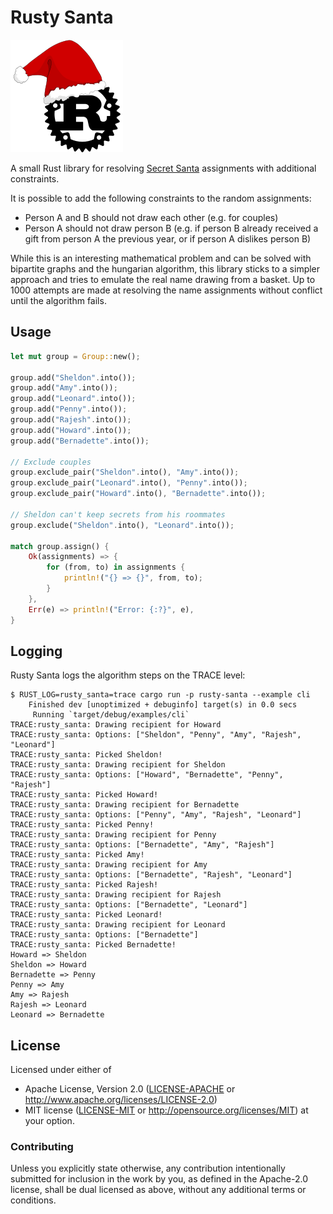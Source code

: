 # Rusty Santa

![Logo](logo.png)

A small Rust library for resolving [Secret Santa](https://en.wikipedia.org/wiki/Secret_Santa)
assignments with additional constraints.

It is possible to add the following constraints to the random assignments:

- Person A and B should not draw each other (e.g. for couples)
- Person A should not draw person B (e.g. if person B already received a gift
  from person A the previous year, or if person A dislikes person B)

While this is an interesting mathematical problem and can be solved with
bipartite graphs and the hungarian algorithm, this library sticks to a simpler
approach and tries to emulate the real name drawing from a basket. Up to 1000
attempts are made at resolving the name assignments without conflict until the
algorithm fails.


## Usage

```rust
let mut group = Group::new();

group.add("Sheldon".into());
group.add("Amy".into());
group.add("Leonard".into());
group.add("Penny".into());
group.add("Rajesh".into());
group.add("Howard".into());
group.add("Bernadette".into());

// Exclude couples
group.exclude_pair("Sheldon".into(), "Amy".into());
group.exclude_pair("Leonard".into(), "Penny".into());
group.exclude_pair("Howard".into(), "Bernadette".into());

// Sheldon can't keep secrets from his roommates
group.exclude("Sheldon".into(), "Leonard".into());

match group.assign() {
    Ok(assignments) => {
        for (from, to) in assignments {
            println!("{} => {}", from, to);
        }
    },
    Err(e) => println!("Error: {:?}", e),
}
```


## Logging

Rusty Santa logs the algorithm steps on the TRACE level:

```
$ RUST_LOG=rusty_santa=trace cargo run -p rusty-santa --example cli
    Finished dev [unoptimized + debuginfo] target(s) in 0.0 secs
     Running `target/debug/examples/cli`
TRACE:rusty_santa: Drawing recipient for Howard
TRACE:rusty_santa: Options: ["Sheldon", "Penny", "Amy", "Rajesh", "Leonard"]
TRACE:rusty_santa: Picked Sheldon!
TRACE:rusty_santa: Drawing recipient for Sheldon
TRACE:rusty_santa: Options: ["Howard", "Bernadette", "Penny", "Rajesh"]
TRACE:rusty_santa: Picked Howard!
TRACE:rusty_santa: Drawing recipient for Bernadette
TRACE:rusty_santa: Options: ["Penny", "Amy", "Rajesh", "Leonard"]
TRACE:rusty_santa: Picked Penny!
TRACE:rusty_santa: Drawing recipient for Penny
TRACE:rusty_santa: Options: ["Bernadette", "Amy", "Rajesh"]
TRACE:rusty_santa: Picked Amy!
TRACE:rusty_santa: Drawing recipient for Amy
TRACE:rusty_santa: Options: ["Bernadette", "Rajesh", "Leonard"]
TRACE:rusty_santa: Picked Rajesh!
TRACE:rusty_santa: Drawing recipient for Rajesh
TRACE:rusty_santa: Options: ["Bernadette", "Leonard"]
TRACE:rusty_santa: Picked Leonard!
TRACE:rusty_santa: Drawing recipient for Leonard
TRACE:rusty_santa: Options: ["Bernadette"]
TRACE:rusty_santa: Picked Bernadette!
Howard => Sheldon
Sheldon => Howard
Bernadette => Penny
Penny => Amy
Amy => Rajesh
Rajesh => Leonard
Leonard => Bernadette
```


## License

Licensed under either of

 * Apache License, Version 2.0 ([LICENSE-APACHE](LICENSE-APACHE) or
   http://www.apache.org/licenses/LICENSE-2.0)
 * MIT license ([LICENSE-MIT](LICENSE-MIT) or
   http://opensource.org/licenses/MIT) at your option.


### Contributing

Unless you explicitly state otherwise, any contribution intentionally submitted
for inclusion in the work by you, as defined in the Apache-2.0 license, shall
be dual licensed as above, without any additional terms or conditions.

